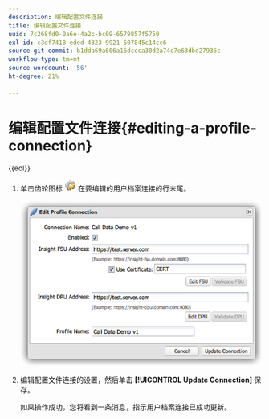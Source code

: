 ```yaml
---
description: 编辑配置文件连接
title: 编辑配置文件连接
uuid: 7c268fd0-0a6e-4a2c-bc09-6579857f5750
exl-id: c3df7418-eded-4323-9921-507845c14cc6
source-git-commit: b1dda69a606a16dccca30d2a74c7e63dbd27936c
workflow-type: tm+mt
source-wordcount: '56'
ht-degree: 21%

---
```


# 编辑配置文件连接{#editing-a-profile-connection}

{{eol}}

1. 单击齿轮图标 ![](assets/edit_icon.png) 在要编辑的用户档案连接的行末尾。

   ![](assets/edit_profile_connection.png)

1. 编辑配置文件连接的设置，然后单击 **[!UICONTROL Update Connection]** 保存。

   如果操作成功，您将看到一条消息，指示用户档案连接已成功更新。
